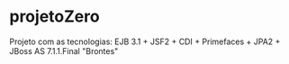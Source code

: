 # projetoZero
Projeto com as tecnologias: EJB 3.1 + JSF2 + CDI + Primefaces + JPA2 + JBoss AS 7.1.1.Final "Brontes"

